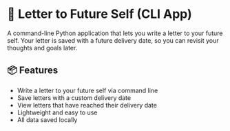 # 💌 Letter to Future Self (CLI App)

A command-line Python application that lets you write a letter to your future self. Your letter is saved with a future delivery date, so you can revisit your thoughts and goals later.

## 📦 Features

- Write a letter to your future self via command line
- Save letters with a custom delivery date
- View letters that have reached their delivery date
- Lightweight and easy to use
- All data saved locally
